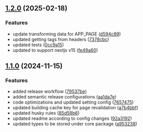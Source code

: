 ## [1.2.0](https://github.com/DBB-Software/next-cache-handler/compare/v1.1.0-next-cache-handler-redis...v1.2.0-next-cache-handler-redis) (2025-02-18)

### Features

* update transforming data for APP_PAGE ([d594c89](https://github.com/DBB-Software/next-cache-handler/commit/d594c8990810ba30448fc7909baa5caabecb8a07))
* updated getting tags from headers ([7378cbc](https://github.com/DBB-Software/next-cache-handler/commit/7378cbcaf0df965e8ee0a0b29f170e9f4e589def))
* updated tests ([0cc9a15](https://github.com/DBB-Software/next-cache-handler/commit/0cc9a15d4f0c24a56be7ccb4737d8bb381f25d51))
* updated to support nextjs v15 ([fe49a60](https://github.com/DBB-Software/next-cache-handler/commit/fe49a60b0896e40675f737e3cab7cec48c9494cf))

## [1.1.0](https://github.com/DBB-Software/next-cache-handler/compare/v1.0.6-next-cache-handler-redis...v1.1.0-next-cache-handler-redis) (2024-11-15)

### Features

* added release workflow ([79537be](https://github.com/DBB-Software/next-cache-handler/commit/79537be74832a8ed40768d02eb0808bcbc16cf94))
* added semantic release configurations ([aa1da7e](https://github.com/DBB-Software/next-cache-handler/commit/aa1da7e51dbf779f9f4c873fca6e613662d29d64))
* code optimizations and updated setting config ([7657475](https://github.com/DBB-Software/next-cache-handler/commit/76574750991bacd7b661d87daedc042d4f8598d6))
* updated building cache key for page revalidation ([a7b4bbf](https://github.com/DBB-Software/next-cache-handler/commit/a7b4bbff0590117df7c7ba4a32817fa21a81bb04))
* updated husky rules ([85d58b6](https://github.com/DBB-Software/next-cache-handler/commit/85d58b6cf8ac5d797cbbe1e0ffddd5301a584047))
* updated readme according to config changes ([92a3192](https://github.com/DBB-Software/next-cache-handler/commit/92a3192b13036b007d09fe739378dafa2c9188f5))
* updated types to be stored under core package ([a953238](https://github.com/DBB-Software/next-cache-handler/commit/a953238b68f7e77d6e1c268d5be0df26d57490cf))
